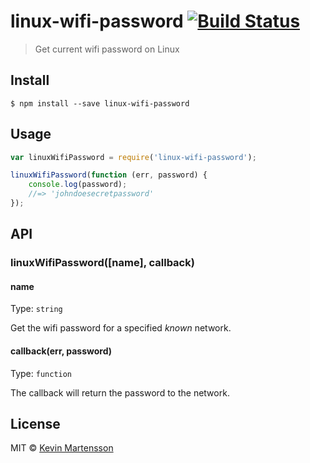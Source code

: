 # linux-wifi-password [![Build Status](https://travis-ci.org/kevva/linux-wifi-password.svg?branch=master)](https://travis-ci.org/kevva/linux-wifi-password)

> Get current wifi password on Linux


## Install

```
$ npm install --save linux-wifi-password
```


## Usage

```js
var linuxWifiPassword = require('linux-wifi-password');

linuxWifiPassword(function (err, password) {
	console.log(password);
	//=> 'johndoesecretpassword'
});
```


## API

### linuxWifiPassword([name], callback)

#### name

Type: `string`

Get the wifi password for a specified *known* network.

#### callback(err, password)

Type: `function`

The callback will return the password to the network.


## License

MIT © [Kevin Martensson](http://github.com/kevva)
